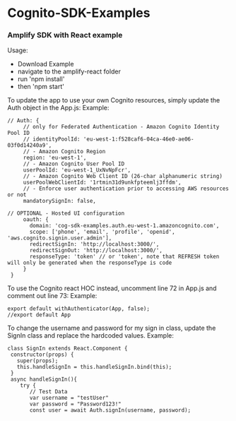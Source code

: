 # Cognito-SDK-Examples

### Amplify SDK with React example

Usage:
- Download Example
- navigate to the amplify-react folder
- run 'npm install'
- then 'npm start'

To update the app to use your own Cognito resources, simply update the Auth object in the App.js:
Example:
 ~~~
// Auth: {
      // only for Federated Authentication - Amazon Cognito Identity Pool ID
      // identityPoolId: 'eu-west-1:f528caf6-04ca-46e0-ae06-03f0d14240a9',
      // - Amazon Cognito Region
      region: 'eu-west-1',
      // - Amazon Cognito User Pool ID
      userPoolId: 'eu-west-1_UxNvNpFcr',
      // - Amazon Cognito Web Client ID (26-char alphanumeric string)
      userPoolWebClientId: '1rtmin31d9unkfpteemlj3ffdm',
      // - Enforce user authentication prior to accessing AWS resources or not
      mandatorySignIn: false,

// OPTIONAL - Hosted UI configuration
	  oauth: {
		domain: 'cog-sdk-examples.auth.eu-west-1.amazoncognito.com',
		scope: ['phone', 'email', 'profile', 'openid', 'aws.cognito.signin.user.admin'],
		redirectSignIn: 'http://localhost:3000/',
		redirectSignOut: 'http://localhost:3000/',
		responseType: 'token' // or 'token', note that REFRESH token will only be generated when the responseType is code
	  }
  }
~~~

To use the Cognito react HOC instead, uncomment line 72 in App.js and comment out line 73:
Example:
 ~~~
export default withAuthenticator(App, false);
//export default App
~~~

To change the username and password for my sign in class, update the SignIn class and replace the hardcoded values.
Example:
 ~~~
class SignIn extends React.Component {
  constructor(props) {
    super(props);
    this.handleSignIn = this.handleSignIn.bind(this);
  }
  async handleSignIn(){
     try {
		// Test Data
		var username = "testUser"
		var password = "Password123!"
        const user = await Auth.signIn(username, password);
 ~~~
